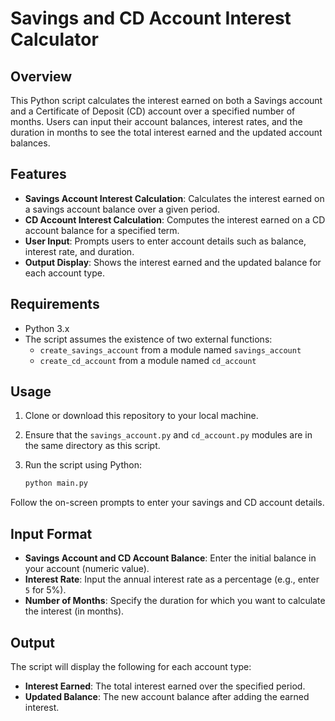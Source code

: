 # Savings and CD Account Interest Calculator

## Overview

This Python script calculates the interest earned on both a Savings account and a Certificate of Deposit (CD) account over a specified number of months. Users can input their account balances, interest rates, and the duration in months to see the total interest earned and the updated account balances.

## Features

- **Savings Account Interest Calculation**: Calculates the interest earned on a savings account balance over a given period.
- **CD Account Interest Calculation**: Computes the interest earned on a CD account balance for a specified term.
- **User Input**: Prompts users to enter account details such as balance, interest rate, and duration.
- **Output Display**: Shows the interest earned and the updated balance for each account type.

## Requirements

- Python 3.x
- The script assumes the existence of two external functions:
  - `create_savings_account` from a module named `savings_account`
  - `create_cd_account` from a module named `cd_account`

## Usage

1. Clone or download this repository to your local machine.
2. Ensure that the `savings_account.py` and `cd_account.py` modules are in the same directory as this script.
3. Run the script using Python:

   ```bash
   python main.py

Follow the on-screen prompts to enter your savings and CD account details.

## Input Format

- **Savings Account and CD Account Balance**: Enter the initial balance in your account (numeric value).
- **Interest Rate**: Input the annual interest rate as a percentage (e.g., enter `5` for 5%).
- **Number of Months**: Specify the duration for which you want to calculate the interest (in months).

## Output

The script will display the following for each account type:

- **Interest Earned**: The total interest earned over the specified period.
- **Updated Balance**: The new account balance after adding the earned interest.